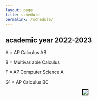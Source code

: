 ```yaml
---
layout: page
title: schedule
permalink: /schedule/
---
```


## academic year 2022-2023

A  = AP Calculus AB

B  = Multivariable Calculus

F  = AP Computer Science A

G1 = AP Calculus BC

<p align="center"> <img src="https://allreals.github.io/d-img/schedule-2022-2023.png" border="2"> </p>
